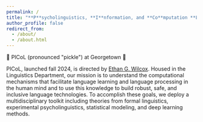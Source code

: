 ```yaml
---
permalink: /
title: "**P**sycholinguistics, **I**nformation, and **Co**mputation **L**ab"
author_profile: false
redirect_from: 
  - /about/
  - /about.html
---
```


🥒 PICoL (pronounced "pickle") at Georgetown 🥒

PICoL, launched fall 2024, is directed by [Ethan G. Wilcox](https://wilcoxeg.github.io/).
Housed in the Linguistics Department, our mission is to understand the computational mechanisms that
facilitate language learning and language processing
in the human mind and to use this knowledge to build robust, safe, and inclusive language technologies.
To accomplish these goals, we deploy a multidisciplinary toolkit including theories from formal linguistics,
experimental psycholinguistics, statistical modeling, and deep learning methods.

